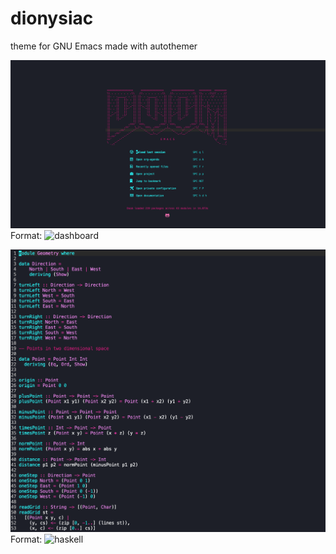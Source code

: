 # dionysiac
theme for GNU Emacs made with autothemer 

![theme dashboard](/assets/dionysiac-theme-dashboard.png)
Format: ![dashboard](url)


![theme dashboard](/assets/dionysiac-theme-haskell.png)
Format: ![haskell](url)
